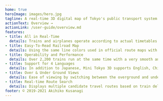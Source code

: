 ```yaml
---
home: true
heroImage: images/hero.jpg
tagline: A real-time 3D digital map of Tokyo's public transport system
actionText: Overview →
actionLink: /user-guide/overview.md
features:
- title: All in Real-Time
  details: Trains and airplanes operate according to actual timetables and real-time delay information
- title: Easy-To-Read Railroad Map
  details: Using the same line colors used in official route maps with appropriate offsets according to the zoom level
- title: Operability and Performance
  details: Over 2,200 trains run at the same time with a very smooth animation even on smartphones
- title: Support for 4 Languages
  details: In addition to Japanese, Mini Tokyo 3D supports English, Chinese (Simplified and Traditional) and Korean
- title: Over & Under Ground Views
  details: Ease of viewing by switching between the overground and underground railway networks
- title: Real-time Route Search
  details: Displays multiple candidate travel routes based on train delays on an easy-to-understand 3D map
footer: © 2019-2021 Akihiko Kusanagi
---
```

